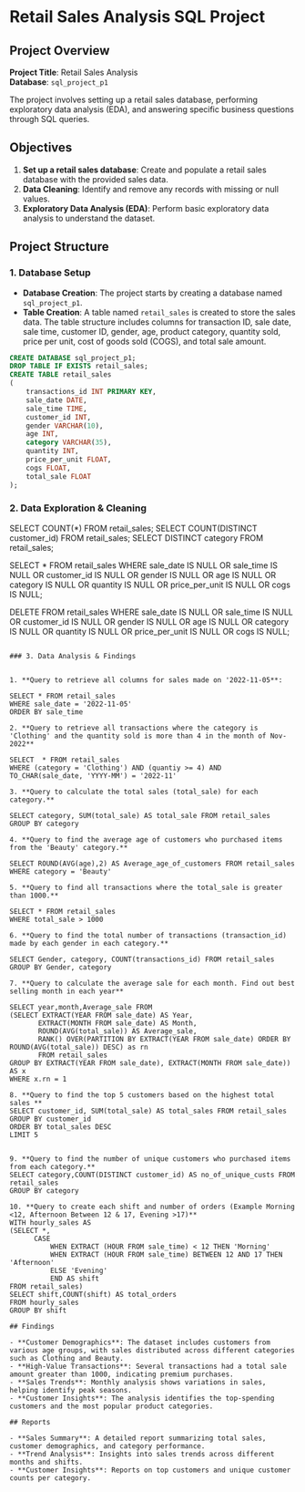 # Retail Sales Analysis SQL Project

## Project Overview

**Project Title**: Retail Sales Analysis  
**Database**: `sql_project_p1`

The project involves setting up a retail sales database, performing exploratory data analysis (EDA), and answering specific business questions through SQL queries.

## Objectives

1. **Set up a retail sales database**: Create and populate a retail sales database with the provided sales data.
2. **Data Cleaning**: Identify and remove any records with missing or null values.
3. **Exploratory Data Analysis (EDA)**: Perform basic exploratory data analysis to understand the dataset.

## Project Structure

### 1. Database Setup

- **Database Creation**: The project starts by creating a database named `sql_project_p1`.
- **Table Creation**: A table named `retail_sales` is created to store the sales data. The table structure includes columns for transaction ID, sale date, sale time, customer ID, gender, age, product category, quantity sold, price per unit, cost of goods sold (COGS), and total sale amount.

```sql
CREATE DATABASE sql_project_p1;
DROP TABLE IF EXISTS retail_sales;
CREATE TABLE retail_sales
(
    transactions_id INT PRIMARY KEY,
    sale_date DATE,	
    sale_time TIME,
    customer_id INT,	
    gender VARCHAR(10),
    age INT,
    category VARCHAR(35),
    quantity INT,
    price_per_unit FLOAT,	
    cogs FLOAT,
    total_sale FLOAT
);
```

### 2. Data Exploration & Cleaning

SELECT COUNT(*) FROM retail_sales;
SELECT COUNT(DISTINCT customer_id) FROM retail_sales;
SELECT DISTINCT category FROM retail_sales;

SELECT * FROM retail_sales
WHERE 
    sale_date IS NULL OR sale_time IS NULL OR customer_id IS NULL OR 
    gender IS NULL OR age IS NULL OR category IS NULL OR 
    quantity IS NULL OR price_per_unit IS NULL OR cogs IS NULL;

DELETE FROM retail_sales
WHERE 
    sale_date IS NULL OR sale_time IS NULL OR customer_id IS NULL OR 
    gender IS NULL OR age IS NULL OR category IS NULL OR 
    quantity IS NULL OR price_per_unit IS NULL OR cogs IS NULL;
```

### 3. Data Analysis & Findings


1. **Query to retrieve all columns for sales made on '2022-11-05**:

SELECT * FROM retail_sales 
WHERE sale_date = '2022-11-05'
ORDER BY sale_time 

2. **Query to retrieve all transactions where the category is 'Clothing' and the quantity sold is more than 4 in the month of Nov-2022**

SELECT  * FROM retail_sales
WHERE (category = 'Clothing') AND (quantiy >= 4) AND 
TO_CHAR(sale_date, 'YYYY-MM') = '2022-11'

3. **Query to calculate the total sales (total_sale) for each category.**

SELECT category, SUM(total_sale) AS total_sale FROM retail_sales
GROUP BY category

4. **Query to find the average age of customers who purchased items from the 'Beauty' category.**

SELECT ROUND(AVG(age),2) AS Average_age_of_customers FROM retail_sales
WHERE category = 'Beauty'

5. **Query to find all transactions where the total_sale is greater than 1000.**

SELECT * FROM retail_sales 
WHERE total_sale > 1000

6. **Query to find the total number of transactions (transaction_id) made by each gender in each category.**

SELECT Gender, category, COUNT(transactions_id) FROM retail_sales
GROUP BY Gender, category

7. **Query to calculate the average sale for each month. Find out best selling month in each year**

SELECT year,month,Average_sale FROM 
(SELECT EXTRACT(YEAR FROM sale_date) AS Year, 
       EXTRACT(MONTH FROM sale_date) AS Month, 
	   ROUND(AVG(total_sale)) AS Average_sale,
	   RANK() OVER(PARTITION BY EXTRACT(YEAR FROM sale_date) ORDER BY ROUND(AVG(total_sale)) DESC) as rn
	   FROM retail_sales
GROUP BY EXTRACT(YEAR FROM sale_date), EXTRACT(MONTH FROM sale_date)) AS x
WHERE x.rn = 1

8. **Query to find the top 5 customers based on the highest total sales **
SELECT customer_id, SUM(total_sale) AS total_sales FROM retail_sales
GROUP BY customer_id
ORDER BY total_sales DESC
LIMIT 5


9. **Query to find the number of unique customers who purchased items from each category.**
SELECT category,COUNT(DISTINCT customer_id) AS no_of_unique_custs FROM retail_sales 
GROUP BY category

10. **Query to create each shift and number of orders (Example Morning <12, Afternoon Between 12 & 17, Evening >17)**
WITH hourly_sales AS
(SELECT *, 
      CASE 
	      WHEN EXTRACT (HOUR FROM sale_time) < 12 THEN 'Morning'
		  WHEN EXTRACT (HOUR FROM sale_time) BETWEEN 12 AND 17 THEN 'Afternoon'
		  ELSE 'Evening'
		  END AS shift
FROM retail_sales)
SELECT shift,COUNT(shift) AS total_orders
FROM hourly_sales 
GROUP BY shift

## Findings

- **Customer Demographics**: The dataset includes customers from various age groups, with sales distributed across different categories such as Clothing and Beauty.
- **High-Value Transactions**: Several transactions had a total sale amount greater than 1000, indicating premium purchases.
- **Sales Trends**: Monthly analysis shows variations in sales, helping identify peak seasons.
- **Customer Insights**: The analysis identifies the top-spending customers and the most popular product categories.

## Reports

- **Sales Summary**: A detailed report summarizing total sales, customer demographics, and category performance.
- **Trend Analysis**: Insights into sales trends across different months and shifts.
- **Customer Insights**: Reports on top customers and unique customer counts per category.
